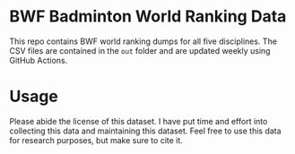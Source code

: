 # BWF Badminton World Ranking Data
This repo contains BWF world ranking dumps for all five disciplines. The CSV files are contained in the ```out``` folder and are updated weekly using GitHub Actions.

# Usage
Please abide the license of this dataset. I have put time and effort into collecting this data and maintaining this dataset. Feel free to use this data for research purposes, but make sure to cite it.